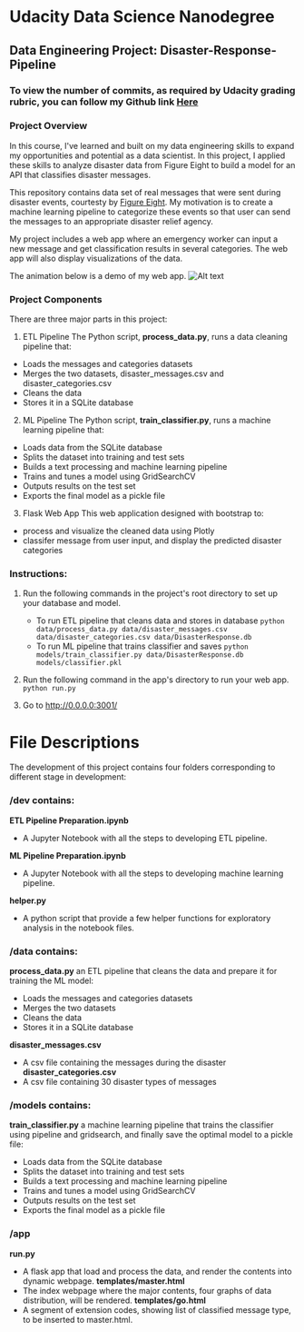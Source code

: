# Udacity Data Science Nanodegree
## Data Engineering Project: Disaster-Response-Pipeline

### To view the number of commits, as required by Udacity grading rubric, you can follow my Github link [Here](https://github.com/Zhitaow/Disaster-Response-Pipeline.git)

### Project Overview
In this course, I've learned and built on my data engineering skills to expand my opportunities and potential as a data scientist. In this project, I applied these skills to analyze disaster data from Figure Eight to build a model for an API that classifies disaster messages.

This repository contains data set of real messages that were sent during disaster events, courtesty by [Figure Eight](https://www.figure-eight.com/data-for-everyone/). My motivation is to create a machine learning pipeline to categorize these events so that user can send the messages to an appropriate disaster relief agency.

My project includes a web app where an emergency worker can input a new message and get classification results in several categories. The web app will also display visualizations of the data.

The animation below is a demo of my web app.
![Alt text](/img/ScreenDemo.gif)

### Project Components
There are three major parts in this project: 

1. ETL Pipeline
The Python script, **process_data.py**, runs a data cleaning pipeline that:

- Loads the messages and categories datasets
- Merges the two datasets, disaster_messages.csv and disaster_categories.csv
- Cleans the data
- Stores it in a SQLite database

2. ML Pipeline
The Python script, **train_classifier.py**, runs a machine learning pipeline that:

- Loads data from the SQLite database
- Splits the dataset into training and test sets
- Builds a text processing and machine learning pipeline
- Trains and tunes a model using GridSearchCV
- Outputs results on the test set
- Exports the final model as a pickle file

3. Flask Web App
This web application designed with bootstrap to:

- process and visualize the cleaned data using Plotly
- classifer message from user input, and display the predicted disaster categories


### Instructions:
1. Run the following commands in the project's root directory to set up your database and model.

    - To run ETL pipeline that cleans data and stores in database
        `python data/process_data.py data/disaster_messages.csv data/disaster_categories.csv data/DisasterResponse.db`
    - To run ML pipeline that trains classifier and saves
        `python models/train_classifier.py data/DisasterResponse.db models/classifier.pkl`

2. Run the following command in the app's directory to run your web app.
    `python run.py`

3. Go to http://0.0.0.0:3001/

# File Descriptions <a name="files"></a>
The development of this project contains four folders corresponding to different stage in development:

### /dev contains:

**ETL Pipeline Preparation.ipynb**
- A Jupyter Notebook with all the steps to developing ETL pipeline.

**ML Pipeline Preparation.ipynb**
- A Jupyter Notebook with all the steps to developing machine learning pipeline.

**helper.py**
- A python script that provide a few helper functions for exploratory analysis in the notebook files.

### /data contains:

**process_data.py**
an ETL pipeline that cleans the data and prepare it for training the ML model:
- Loads the messages and categories datasets
- Merges the two datasets
- Cleans the data
- Stores it in a SQLite database

**disaster_messages.csv**
- A csv file containing the messages during the disaster
**disaster_categories.csv**
- A csv file containing 30 disaster types of messages

### /models contains:
**train_classifier.py**
a machine learning pipeline that trains the classifier using pipeline and gridsearch, and finally save the optimal model to a pickle file:
- Loads data from the SQLite database
- Splits the dataset into training and test sets
- Builds a text processing and machine learning pipeline
- Trains and tunes a model using GridSearchCV
- Outputs results on the test set
- Exports the final model as a pickle file

### /app
**run.py**
- A flask app that load and process the data, and render the contents into dynamic webpage.
**templates/master.html** 
- The index webpage where the major contents, four graphs of data distribution, will be rendered.
**templates/go.html**
- A segment of extension codes, showing list of classified message type, to be inserted to master.html.




